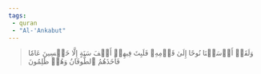 ```yaml
---
tags: 
 - quran 
 - "Al-'Ankabut"
---
```


> وَلَقَدۡ أَرۡسَلۡنَا نُوحًا إِلَىٰ قَوۡمِهِۦ فَلَبِثَ فِيهِمۡ أَلۡفَ سَنَةٍ إِلَّا خَمۡسِينَ عَامٗا فَأَخَذَهُمُ ٱلطُّوفَانُ وَهُمۡ ظَٰلِمُونَ
